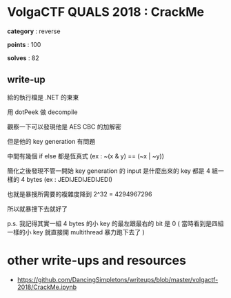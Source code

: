 # VolgaCTF QUALS 2018 : CrackMe

**category** : reverse

**points** : 100

**solves** : 82

## write-up

給的執行檔是 .NET 的東東

用 dotPeek 做 decompile

觀察一下可以發現他是 AES CBC 的加解密

但是他的 key generation 有問題

中間有幾個 if else 都是恆真式 (ex : ~(x & y) == (~x | ~y)) 

簡化之後發現不管一開始 key generation 的 input 是什麼出來的 key 都是 4 組一樣的 4 bytes (ex : JEDIJEDIJEDIJEDI)

也就是暴搜所需要的複雜度降到 2^32 = 4294967296

所以就暴搜下去就好了

p.s. 我記得其實一組 4 bytes 的小 key 的最左跟最右的 bit 是 0 ( 當時看到是四組一樣的小 key 就直接開 multithread 暴力跑下去了 )

# other write-ups and resources

* https://github.com/DancingSimpletons/writeups/blob/master/volgactf-2018/CrackMe.ipynb
